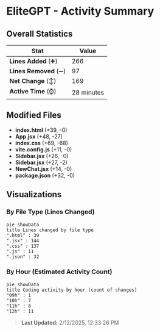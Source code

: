 # EliteGPT - Activity Summary 

## Overall Statistics

| Stat                   | Value                                                             |
| ---------------------- | ----------------------------------------------------------------- |
| **Lines Added** (➕)   | 266                                          |
| **Lines Removed** (➖) | 97                                        |
| **Net Change** (↕)    | 169                |
| **Active Time** (⌚)   | 28 minutes |


## Modified Files
- **index.html** (+39, -0)
- **App.jsx** (+48, -27)
- **index.css** (+69, -68)
- **vite.config.js** (+11, -0)
- **Sidebar.jsx** (+26, -0)
- **Sidebar.jsx** (+27, -2)
- **NewChat.jsx** (+14, -0)
- **package.json** (+32, -0)

## Visualizations

### By File Type (Lines Changed)

```mermaid
pie showData
title Lines changed by file type
".html" : 39
".jsx" : 144
".css" : 137
".js" : 11
".json" : 32
```

### By Hour (Estimated Activity Count)

```mermaid
pie showData
title Coding activity by hour (count of changes)
"09h" : 1
"10h" : 7
"11h" : 8
"12h" : 11
```


> **Last Updated:** 2/12/2025, 12:33:26 PM